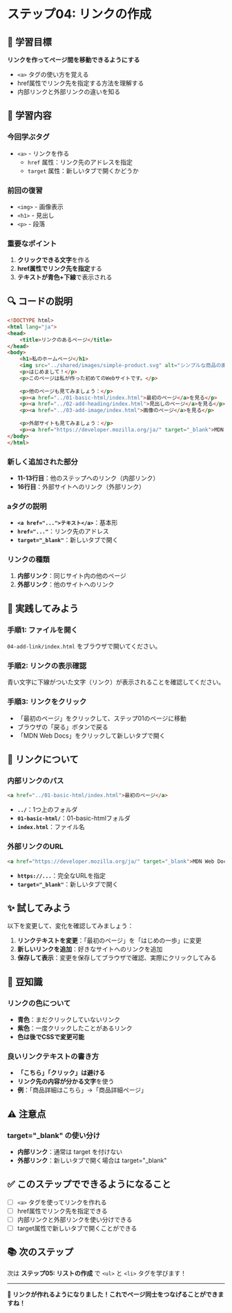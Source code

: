 # ステップ04: リンクの作成

## 🎯 学習目標

**リンクを作ってページ間を移動できるようにする**

- `<a>` タグの使い方を覚える
- href属性でリンク先を指定する方法を理解する
- 内部リンクと外部リンクの違いを知る

## 📝 学習内容

### **今回学ぶタグ**
- `<a>` - リンクを作る
  - `href` 属性：リンク先のアドレスを指定
  - `target` 属性：新しいタブで開くかどうか

### **前回の復習**
- `<img>` - 画像表示
- `<h1>` - 見出し
- `<p>` - 段落

### **重要なポイント**
1. **クリックできる文字**を作る
2. **href属性でリンク先を指定**する
3. **テキストが青色+下線**で表示される

## 🔍 コードの説明

```html
<!DOCTYPE html>
<html lang="ja">
<head>
    <title>リンクのあるページ</title>
</head>
<body>
    <h1>私のホームページ</h1>
    <img src="../shared/images/simple-product.svg" alt="シンプルな商品の画像">
    <p>はじめまして！</p>
    <p>このページは私が作った初めてのWebサイトです。</p>
    
    <p>他のページも見てみましょう：</p>
    <p><a href="../01-basic-html/index.html">最初のページ</a>を見る</p>
    <p><a href="../02-add-heading/index.html">見出しのページ</a>を見る</p>
    <p><a href="../03-add-image/index.html">画像のページ</a>を見る</p>
    
    <p>外部サイトも見てみましょう：</p>
    <p><a href="https://developer.mozilla.org/ja/" target="_blank">MDN Web Docs</a>（新しいタブで開く）</p>
</body>
</html>
```

### **新しく追加された部分**
- **11-13行目**：他のステップへのリンク（内部リンク）
- **16行目**：外部サイトへのリンク（外部リンク）

### **aタグの説明**
- **`<a href="...">テキスト</a>`**：基本形
- **`href="..."`**：リンク先のアドレス
- **`target="_blank"`**：新しいタブで開く

### **リンクの種類**
1. **内部リンク**：同じサイト内の他のページ
2. **外部リンク**：他のサイトへのリンク

## 🚀 実践してみよう

### **手順1: ファイルを開く**
`04-add-link/index.html` をブラウザで開いてください。

### **手順2: リンクの表示確認**
青い文字に下線がついた文字（リンク）が表示されることを確認してください。

### **手順3: リンクをクリック**
- 「最初のページ」をクリックして、ステップ01のページに移動
- ブラウザの「戻る」ボタンで戻る
- 「MDN Web Docs」をクリックして新しいタブで開く

## 🔗 リンクについて

### **内部リンクのパス**
```html
<a href="../01-basic-html/index.html">最初のページ</a>
```
- **`../`**：1つ上のフォルダ
- **`01-basic-html/`**：01-basic-htmlフォルダ
- **`index.html`**：ファイル名

### **外部リンクのURL**
```html
<a href="https://developer.mozilla.org/ja/" target="_blank">MDN Web Docs</a>
```
- **`https://...`**：完全なURLを指定
- **`target="_blank"`**：新しいタブで開く

## ✨ 試してみよう

以下を変更して、変化を確認してみましょう：

1. **リンクテキストを変更**：「最初のページ」を「はじめの一歩」に変更
2. **新しいリンクを追加**：好きなサイトへのリンクを追加
3. **保存して表示**：変更を保存してブラウザで確認、実際にクリックしてみる

## 📖 豆知識

### **リンクの色について**
- **青色**：まだクリックしていないリンク
- **紫色**：一度クリックしたことがあるリンク
- **色は後でCSSで変更可能**

### **良いリンクテキストの書き方**
- **「こちら」「クリック」は避ける**
- **リンク先の内容が分かる文字**を使う
- **例**：「商品詳細はこちら」→「商品詳細ページ」

## ⚠️ 注意点

### **target="_blank" の使い分け**
- **内部リンク**：通常は target を付けない
- **外部リンク**：新しいタブで開く場合は target="_blank"

## ✅ このステップでできるようになること

- [ ] `<a>` タグを使ってリンクを作れる
- [ ] href属性でリンク先を指定できる
- [ ] 内部リンクと外部リンクを使い分けできる
- [ ] target属性で新しいタブで開くことができる

## 📚 次のステップ

次は **ステップ05: リストの作成** で `<ul>` と `<li>` タグを学びます！

---

**🎉 リンクが作れるようになりました！これでページ同士をつなげることができますね！**